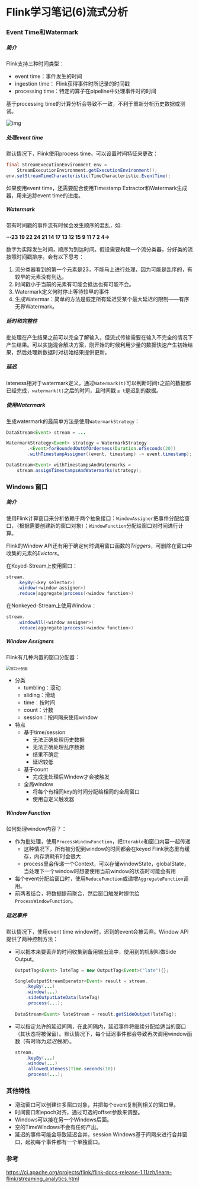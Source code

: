 # Flink学习笔记(6)流式分析

### Event Time和Watermark

##### 简介

Flink支持三种时间类型：

- event time：事件发生的时间
- ingestion time： Flink获得事件时所记录的时间戳
- processing time：特定的算子在pipeline中处理事件时的时间

基于processing time的计算分析会导致不一致，不利于重新分析历史数据或测试。

![img](https://upload-images.jianshu.io/upload_images/6178553-879bcae80f14c1bd.png?imageMogr2/auto-orient/strip|imageView2/2/w/1200/format/webp)

##### 处理event time

默认情况下，Flink使用process time。可以设置时间特征来更改：

```java
final StreamExecutionEnvironment env =
    StreamExecutionEnvironment.getExecutionEnvironment();
env.setStreamTimeCharacteristic(TimeCharacteristic.EventTime);
```

如果使用event time，还需要配合使用Timestamp Extractor和Watermark生成器，用来追踪event time的进度。

##### Watermark

带有时间戳的事件流有时候会发生顺序的混乱，如:

**···23 19 22 24 21 14 17 13 12 15 9 11 7 2 4→**

数字为实际发生时间，顺序为到达时间。假设需要构建一个流分类器，分好类的流按照时间戳排序。会有以下思考：

1. 流分类器看到的第一个元素是23，不能马上进行处理，因为可能是乱序的，有较早的元素没有到达。
2. 时间戳小于当前的元素有可能会抵达也有可能不会。
3. Watermark定义何时停止等待较早的事件
4. 生成Watermar：简单的方法是假定所有延迟受某个最大延迟的限制——有序无界Watermark。

##### 延时和完整性

批处理在产生结果之前可以完全了解输入，但流式传输需要在输入不完全的情况下产生结果。可以实施混合解决方案，刚开始的时候利用少量的数据快速产生初始结果，然后处理新数据时对初始结果提供更新。

##### 延迟

lateness相对于watermark定义，通过`Watermark(t)`可以判断时间`t`之前的数据都已经完成，`watermark(t)`之后的时间，且时间戳 `≤ t`是迟到的数据。

##### 使用Watermark

生成watermark的最简单方法是使用`WatermarkStrategy`：

```java
DataStream<Event> stream = ...

WatermarkStrategy<Event> strategy = WatermarkStrategy
        .<Event>forBoundedOutOfOrderness(Duration.ofSeconds(20))
        .withTimestampAssigner((event, timestamp) -> event.timestamp);

DataStream<Event> withTimestampsAndWatermarks =
    stream.assignTimestampsAndWatermarks(strategy);
```



### Windows 窗口

##### 简介

使用Flink计算窗口来分析依赖于两个抽象接口：`WindowAssigner`把事件分配给窗口，（根据需要创建新的窗口对象）；`WindowFunction`分配给窗口对时间进行计算。

Flink的Window API还有用于确定何时调用窗口函数的*Triggers*，可删除在窗口中收集的元素的*Evictors*。

在Keyed-Stream上使用窗口：

```java
stream.
    .keyBy(<key selector>)
    .window(<window assigner>)
    .reduce|aggregate|process(<window function>)
```

在Nonkeyed-Stream上使用Window：

```java
stream.
    .windowAll(<window assigner>)
    .reduce|aggregate|process(<window function>)
```

##### Window Assigners

Flink有几种内置的窗口分配器：

<img src="https://ci.apache.org/projects/flink/flink-docs-release-1.11/fig/window-assigners.svg" alt="窗口分配器" style="zoom: 67%;" />

- 分类
  - tumbling：滚动 
  - sliding：滑动
  - time：按时间
  - count：计数
  - session：按间隔来使用window
- 特点
  - 基于time/session
    - 无法正确处理历史数据
    - 无法正确处理乱序数据
    - 结果不确定
    - 延迟较低
  - 基于count
    - 完成批处理后Window才会被触发
  - 全局window
    - 将每个有相同key的时间分配给相同的全局窗口
    - 使用自定义触发器

##### Window Function

如何处理window内容？：

- 作为批处理，使用`ProcessWindowFunction`，把`Iterable`和窗口内容一起传递
  - 这种情况下，所有被分配到window的时间都会在keyed Flink状态里有缓存，内存消耗有时会很大
  - process里会传递一个Context，可以存储windowState，globalState，当处理下一个window时想要使用当前window的状态时可能会有用
- 每个event分配给窗口时，使用`ReduceFunction`或递增`AggregateFunction`调用。
- 前两者结合，将数据提前聚合，然后窗口触发时提供给`ProcessWindowFunction`。

##### 延迟事件

默认情况下，使用event time window时，迟到的event会被丢弃。Window API提供了两种控制方法：

- 可以把本来要丢弃的时间收集到备用输出流中，使用到的机制叫做Side Output。

  ```java
  OutputTag<Event> lateTag = new OutputTag<Event>("late"){};
  
  SingleOutputStreamOperator<Event> result = stream.
      .keyBy(...)
      .window(...)
      .sideOutputLateData(lateTag)
      .process(...);
    
  DataStream<Event> lateStream = result.getSideOutput(lateTag);
  ```

- 可以指定允许的延迟间隔，在此间隔内，延迟事件将继续分配给适当的窗口（其状态将被保留）。默认情况下，每个延迟事件都会导致再次调用window函数（有时称为*延迟触发*）。

  ```java
  stream.
      .keyBy(...)
      .window(...)
      .allowedLateness(Time.seconds(10))
      .process(...);
  ```

### 其他特性

- 滑动窗口可以创建许多窗口对象，并把每个event复制到相关的窗口里。
- 时间窗口和epoch对齐，通过可选的offset参数来调整。
- Windows可以接在另一个Windows后面。
- 空的TimeWindows不会有任何产出。
- 延迟的事件可能会导致延迟合并，session Windows基于间隔来进行合并窗口，起初每个事件都有一个单独窗口。

### 参考

https://ci.apache.org/projects/flink/flink-docs-release-1.11/zh/learn-flink/streaming_analytics.html

